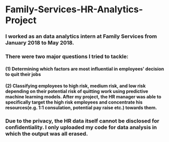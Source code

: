 # Family-Services-HR-Analytics-Project

### I worked as an data analytics intern at Family Services from January 2018 to May 2018.
### There were two major questions I tried to tackle:
#### (1) Determining which factors are most influential in employees' decision to quit their jobs
#### (2) Classifying employees to high risk, medium risk, and low risk depending on their potential risk of quitting work using predictive machine learning models. After my project, the HR manager was able to specifically target the high risk employees and concentrate his resources(e.g. 1:1 consulation, potential pay raise etc.) towards them.

### Due to the privacy, the HR data itself cannot be disclosed for confidentiality. I only uploaded my code for data analysis in which the output was all erased.
